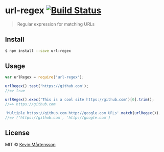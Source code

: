 # url-regex [![Build Status](https://travis-ci.org/kevva/url-regex.svg?branch=master)](https://travis-ci.org/kevva/url-regex)

> Regular expression for matching URLs

## Install

```sh
$ npm install --save url-regex
```

## Usage

```js
var urlRegex = require('url-regex');

urlRegex().test('https://github.com');
//=> true

urlRegex().exec('This is a cool site https://github.com')[0].trim();
//=> https://github.com

'Multiple https://github.com http://google.com URLs'.match(urlRegex());
//=> ['https://github.com', 'http://google.com']
```

## License

MIT © [Kevin Mårtensson](http://kevinmartensson.com)
